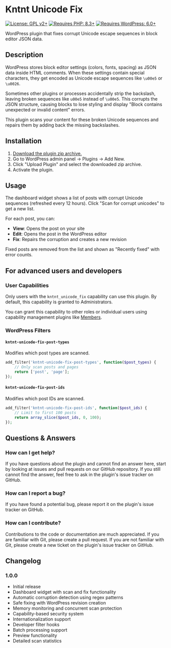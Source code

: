# Kntnt Unicode Fix

[![License: GPL v2+](semi-copy.assets/License-GPLv2+-blue.svg)](https://www.gnu.org/licenses/gpl-3.0) [![Requires PHP: 8.3+](semi-copy.assets/PHP-8.3+-blue.svg)](https://php.net) [![Requires WordPress: 6.0+](semi-copy.assets/WordPress-6.0+-blue.svg)](https://wordpress.org)

WordPress plugin that fixes corrupt Unicode escape sequences in block editor JSON data.

## Description

WordPress stores block editor settings (colors, fonts, spacing) as JSON data inside HTML comments. When these settings contain special characters, they get encoded as Unicode escape sequences like `\u00e5` or `\u0026`.

Sometimes other plugins or processes accidentally strip the backslash, leaving broken sequences like `u00e5` instead of `\u00e5`. This corrupts the JSON structure, causing blocks to lose styling and display "Block contains unexpected or invalid content" errors.

This plugin scans your content for these broken Unicode sequences and repairs them by adding back the missing backslashes.

## Installation

1. [Download the plugin zip archive.](https://github.com/Kntnt/kntnt-unicode-fix/releases/latest/download/kntnt-unicode-fix.zip)
2. Go to WordPress admin panel → Plugins → Add New.
3. Click "Upload Plugin" and select the downloaded zip archive.
4. Activate the plugin.

## Usage

The dashboard widget shows a list of posts with corrupt Unicode sequences (refreshed every 12 hours). Click "Scan for corrupt unicodes" to get a new list.

For each post, you can:

* **View**: Opens the post on your site
* **Edit**: Opens the post in the WordPress editor
* **Fix**: Repairs the corruption and creates a new revision

Fixed posts are removed from the list and shown as "Recently fixed" with error counts.

## For advanced users and developers

### User Capabilities

Only users with the `kntnt_unicode_fix` capability can use this plugin. By default, this capability is granted to Administrators.

You can grant this capability to other roles or individual users using capability management plugins like [Members](https://sv.wordpress.org/plugins/members/).

### WordPress Filters

#### `kntnt-unicode-fix-post-types`

Modifies which post types are scanned.

```php
add_filter('kntnt-unicode-fix-post-types', function($post_types) {
    // Only scan posts and pages
    return ['post', 'page'];
});
```

#### `kntnt-unicode-fix-post-ids`

Modifies which post IDs are scanned.

```php
add_filter('kntnt-unicode-fix-post-ids', function($post_ids) {
    // Limit to first 100 posts
    return array_slice($post_ids, 0, 100);
});
```

## Questions & Answers

### How can I get help?

If you have questions about the plugin and cannot find an answer here, start by looking at issues and pull requests on our GitHub repository. If you still cannot find the answer, feel free to ask in the plugin's issue tracker on GitHub.

### How can I report a bug?

If you have found a potential bug, please report it on the plugin's issue tracker on GitHub.

### How can I contribute?

Contributions to the code or documentation are much appreciated.
If you are familiar with Git, please create a pull request.
If you are not familiar with Git, please create a new ticket on the plugin's issue tracker on GitHub.

## Changelog

### 1.0.0

* Initial release
* Dashboard widget with scan and fix functionality
* Automatic corruption detection using regex patterns
* Safe fixing with WordPress revision creation
* Memory monitoring and concurrent scan protection
* Capability-based security system
* Internationalization support
* Developer filter hooks
* Batch processing support
* Preview functionality
* Detailed scan statistics
